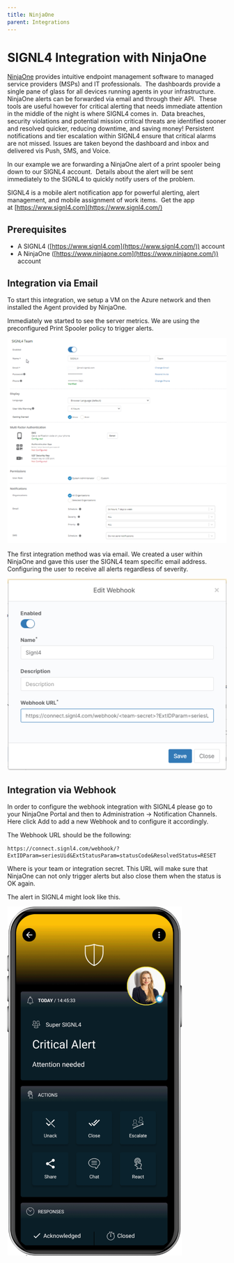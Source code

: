 ```yaml
---
title: NinjaOne
parent: Integrations
---
```


# SIGNL4 Integration with NinjaOne

[NinjaOne](https://www.ninjarmm.com/) provides intuitive endpoint management software to managed service providers (MSPs) and IT professionals.  The dashboards provide a single pane of glass for all devices running agents in your infrastructure.  NinjaOne alerts can be forwarded via email and through their API.  These tools are useful however for critical alerting that needs immediate attention in the middle of the night is where SIGNL4 comes in.  Data breaches, security violations and potential mission critical threats are identified sooner and resolved quicker, reducing downtime, and saving money! Persistent notifications and tier escalation within SIGNL4 ensure that critical alarms are not missed. Issues are taken beyond the dashboard and inbox and delivered vis Push, SMS, and Voice.

In our example we are forwarding a NinjaOne alert of a print spooler being down to our SIGNL4 account.  Details about the alert will be sent immediately to the SIGNL4 to quickly notify users of the problem.

SIGNL4 is a mobile alert notification app for powerful alerting, alert management, and mobile assignment of work items.  Get the app at [https://www.signl4.com](https://www.signl4.com/)

## Prerequisites

- A SIGNL4 ([https://www.signl4.com](https://www.signl4.com/)) account
- A NinjaOne ([https://www.ninjaone.com](https://www.ninjaone.com/)) account

## Integration via Email

To start this integration, we setup a VM on the Azure network and then installed the Agent provided by NinjaOne.

Immediately we started to see the server metrics. We are using the preconfigured Print Spooler policy to trigger alerts.

![NinjaOne User](ninjaone-user.png)

The first integration method was via email. We created a user within NinjaOne and gave this user the SIGNL4 team specific email address.  Configuring the user to receive all alerts regardless of severity.

![NinjaOne Webhook](ninjaone-webhook.png)

## Integration via Webhook

In order to configure the webhook integration with SIGNL4 please go to your NinjaOne Portal and then to Administration -> Notification Channels. Here click Add to add a new Webhook and to configure it accordingly.

The Webhook URL should be the following:

```
https://connect.signl4.com/webhook/?ExtIDParam=seriesUid&ExtStatusParam=statusCode&ResolvedStatus=RESET
```

Where is your team or integration secret. This URL will make sure that NinjaOne can not only trigger alerts but also close them when the status is OK again.

The alert in SIGNL4 might look like this.

![SIGNL4 Alert](signl4-alert.png)

